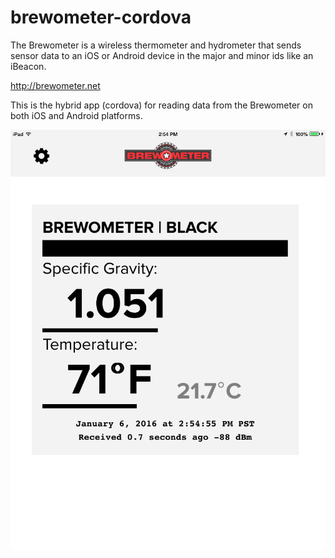 # brewometer-cordova

The Brewometer is a wireless thermometer and hydrometer that sends sensor data to an iOS or Android device in the major and minor ids like an iBeacon.

http://brewometer.net

This is the hybrid app (cordova) for reading data from the Brewometer on both iOS and Android platforms.

![screenshot](screenshots/IMG_0022.png)

